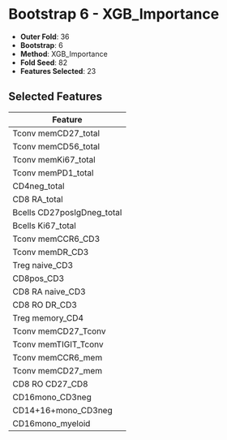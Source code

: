 # Bootstrap 6 - XGB_Importance

- **Outer Fold**: 36
- **Bootstrap**: 6
- **Method**: XGB_Importance
- **Fold Seed**: 82
- **Features Selected**: 23

## Selected Features

| Feature |
|---------|
| Tconv memCD27_total |
| Tconv memCD56_total |
| Tconv memKi67_total |
| Tconv memPD1_total |
| CD4neg_total |
| CD8 RA_total |
| Bcells CD27posIgDneg_total |
| Bcells Ki67_total |
| Tconv memCCR6_CD3 |
| Tconv memDR_CD3 |
| Treg naive_CD3 |
| CD8pos_CD3 |
| CD8 RA naive_CD3 |
| CD8 RO DR_CD3 |
| Treg memory_CD4 |
| Tconv memCD27_Tconv |
| Tconv memTIGIT_Tconv |
| Tconv memCCR6_mem |
| Tconv memCD27_mem |
| CD8 RO CD27_CD8 |
| CD16mono_CD3neg |
| CD14+16+mono_CD3neg |
| CD16mono_myeloid |
